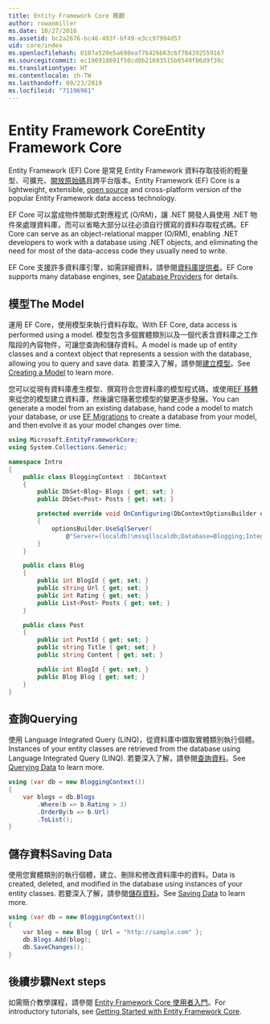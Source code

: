 ```yaml
---
title: Entity Framework Core 概觀
author: rowanmiller
ms.date: 10/27/2016
ms.assetid: bc2a2676-bc46-493f-bf49-e3cc97994d57
uid: core/index
ms.openlocfilehash: 0107a520e5a698eaf76426b63c6f784392559167
ms.sourcegitcommit: ec196918691f50cd0b21693515b0549f06d9f39c
ms.translationtype: HT
ms.contentlocale: zh-TW
ms.lasthandoff: 09/23/2019
ms.locfileid: "71196981"
---
```

# <a name="entity-framework-core"></a><span data-ttu-id="94d0e-102">Entity Framework Core</span><span class="sxs-lookup"><span data-stu-id="94d0e-102">Entity Framework Core</span></span>

<span data-ttu-id="94d0e-103">Entity Framework (EF) Core 是常見 Entity Framework 資料存取技術的輕量型、可擴充、[開放原始碼](https://github.com/aspnet/EntityFrameworkCore)且跨平台版本。</span><span class="sxs-lookup"><span data-stu-id="94d0e-103">Entity Framework (EF) Core is a lightweight, extensible, [open source](https://github.com/aspnet/EntityFrameworkCore) and cross-platform version of the popular Entity Framework data access technology.</span></span>

<span data-ttu-id="94d0e-104">EF Core 可以當成物件關聯式對應程式 (O/RM)，讓 .NET 開發人員使用 .NET 物件來處理資料庫，而可以省略大部分以往必須自行撰寫的資料存取程式碼。</span><span class="sxs-lookup"><span data-stu-id="94d0e-104">EF Core can serve as an object-relational mapper (O/RM), enabling .NET developers to work with a database using .NET objects, and eliminating the need for most of the data-access code they usually need to write.</span></span>

<span data-ttu-id="94d0e-105">EF Core 支援許多資料庫引擎，如需詳細資料，請參閱[資料庫提供者](providers/index.md)。</span><span class="sxs-lookup"><span data-stu-id="94d0e-105">EF Core supports many database engines, see [Database Providers](providers/index.md) for details.</span></span>

## <a name="the-model"></a><span data-ttu-id="94d0e-106">模型</span><span class="sxs-lookup"><span data-stu-id="94d0e-106">The Model</span></span>

<span data-ttu-id="94d0e-107">運用 EF Core，使用模型來執行資料存取。</span><span class="sxs-lookup"><span data-stu-id="94d0e-107">With EF Core, data access is performed using a model.</span></span> <span data-ttu-id="94d0e-108">模型包含多個實體類別以及一個代表含資料庫之工作階段的內容物件，可讓您查詢和儲存資料。</span><span class="sxs-lookup"><span data-stu-id="94d0e-108">A model is made up of entity classes and a context object that represents a session with the database, allowing you to query and save data.</span></span> <span data-ttu-id="94d0e-109">若要深入了解，請參閱[建立模型](modeling/index.md)。</span><span class="sxs-lookup"><span data-stu-id="94d0e-109">See [Creating a Model](modeling/index.md) to learn more.</span></span>

<span data-ttu-id="94d0e-110">您可以從現有資料庫產生模型、撰寫符合您資料庫的模型程式碼，或使用[EF 移轉](managing-schemas/migrations/index.md)來從您的模型建立資料庫，然後讓它隨著您模型的變更逐步發展。</span><span class="sxs-lookup"><span data-stu-id="94d0e-110">You can generate a model from an existing database, hand code a model to match your database, or use [EF Migrations](managing-schemas/migrations/index.md) to create a database from your model, and then evolve it as your model changes over time.</span></span>

``` csharp
using Microsoft.EntityFrameworkCore;
using System.Collections.Generic;

namespace Intro
{
    public class BloggingContext : DbContext
    {
        public DbSet<Blog> Blogs { get; set; }
        public DbSet<Post> Posts { get; set; }

        protected override void OnConfiguring(DbContextOptionsBuilder optionsBuilder)
        {
            optionsBuilder.UseSqlServer(
                @"Server=(localdb)\mssqllocaldb;Database=Blogging;Integrated Security=True");
        }
    }

    public class Blog
    {
        public int BlogId { get; set; }
        public string Url { get; set; }
        public int Rating { get; set; }
        public List<Post> Posts { get; set; }
    }

    public class Post
    {
        public int PostId { get; set; }
        public string Title { get; set; }
        public string Content { get; set; }

        public int BlogId { get; set; }
        public Blog Blog { get; set; }
    }
}
```

## <a name="querying"></a><span data-ttu-id="94d0e-111">查詢</span><span class="sxs-lookup"><span data-stu-id="94d0e-111">Querying</span></span>

<span data-ttu-id="94d0e-112">使用 Language Integrated Query (LINQ)，從資料庫中擷取實體類別執行個體。</span><span class="sxs-lookup"><span data-stu-id="94d0e-112">Instances of your entity classes are retrieved from the database using Language Integrated Query (LINQ).</span></span> <span data-ttu-id="94d0e-113">若要深入了解，請參閱[查詢資料](querying/index.md)。</span><span class="sxs-lookup"><span data-stu-id="94d0e-113">See [Querying Data](querying/index.md) to learn more.</span></span>

``` csharp
using (var db = new BloggingContext())
{
    var blogs = db.Blogs
        .Where(b => b.Rating > 3)
        .OrderBy(b => b.Url)
        .ToList();
}
```

## <a name="saving-data"></a><span data-ttu-id="94d0e-114">儲存資料</span><span class="sxs-lookup"><span data-stu-id="94d0e-114">Saving Data</span></span>

<span data-ttu-id="94d0e-115">使用您實體類別的執行個體，建立、刪除和修改資料庫中的資料。</span><span class="sxs-lookup"><span data-stu-id="94d0e-115">Data is created, deleted, and modified in the database using instances of your entity classes.</span></span> <span data-ttu-id="94d0e-116">若要深入了解，請參閱[儲存資料](saving/index.md)。</span><span class="sxs-lookup"><span data-stu-id="94d0e-116">See [Saving Data](saving/index.md) to learn more.</span></span>

``` csharp
using (var db = new BloggingContext())
{
    var blog = new Blog { Url = "http://sample.com" };
    db.Blogs.Add(blog);
    db.SaveChanges();
}
```

## <a name="next-steps"></a><span data-ttu-id="94d0e-117">後續步驟</span><span class="sxs-lookup"><span data-stu-id="94d0e-117">Next steps</span></span>

<span data-ttu-id="94d0e-118">如需簡介教學課程，請參閱 [Entity Framework Core 使用者入門](get-started/index.md)。</span><span class="sxs-lookup"><span data-stu-id="94d0e-118">For introductory tutorials, see [Getting Started with Entity Framework Core](get-started/index.md).</span></span>

